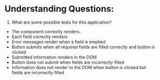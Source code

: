 # Understanding Questions:
1. What are some possible tests for this application?
* The component correctly renders.
* Each field correctly renders
* Error messages render when a field is emptied
* Button submits when all required fields are filled correctly and button is clicked
* Submitted information renders in the DOM
* Button does not submit when fields are incorrectly filled
* Information does not render to the DOM when button is clicked but fields are incorrectly filled